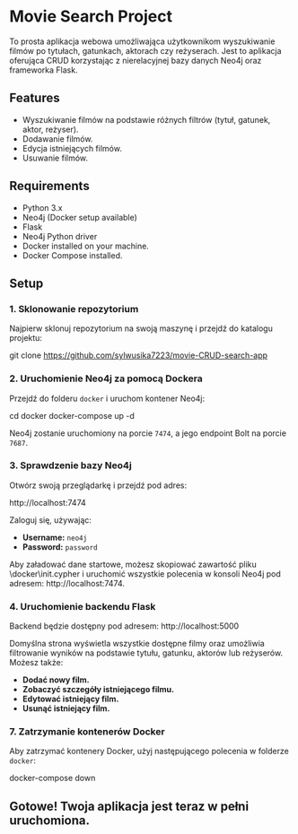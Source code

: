 # Movie Search Project

To prosta aplikacja webowa umożliwająca użytkownikom wyszukiwanie filmów po tytułach, gatunkach, aktorach czy reżyserach. Jest to aplikacja oferująca CRUD korzystając z nierelacyjnej bazy danych Neo4j oraz frameworka Flask.

## Features
- Wyszukiwanie filmów na podstawie różnych filtrów (tytuł, gatunek, aktor, reżyser).
- Dodawanie filmów.
- Edycja istniejących filmów.
- Usuwanie filmów.


## Requirements
- Python 3.x
- Neo4j (Docker setup available)
- Flask
- Neo4j Python driver
- Docker installed on your machine.
- Docker Compose installed.


## Setup

### 1. Sklonowanie repozytorium
Najpierw sklonuj repozytorium na swoją maszynę i przejdź do katalogu projektu:

git clone https://github.com/sylwusika7223/movie-CRUD-search-app


### 2. Uruchomienie Neo4j za pomocą Dockera
Przejdź do folderu `docker` i uruchom kontener Neo4j:

cd docker
docker-compose up -d

Neo4j zostanie uruchomiony na porcie `7474`, a jego endpoint Bolt na porcie `7687`.


### 3. Sprawdzenie bazy Neo4j
Otwórz swoją przeglądarkę i przejdź pod adres:

http://localhost:7474

Zaloguj się, używając:
- **Username:** `neo4j`
- **Password:** `password`

Aby załadować dane startowe, możesz skopiować  zawartość pliku \docker\init.cypher i uruchomić wszystkie polecenia w konsoli Neo4j pod adresem: http://localhost:7474.


### 4. Uruchomienie backendu Flask

Backend będzie dostępny pod adresem: http://localhost:5000


Domyślna strona wyświetla wszystkie dostępne filmy oraz umożliwia filtrowanie wyników na podstawie tytułu, gatunku, aktorów lub reżyserów. Możesz także:
- **Dodać nowy film.**
- **Zobaczyć szczegóły istniejącego filmu.**
- **Edytować istniejący film.**
- **Usunąć istniejący film.**


### 7. Zatrzymanie kontenerów Docker
Aby zatrzymać kontenery Docker, użyj następującego polecenia w folderze `docker`:

docker-compose down


Gotowe! Twoja aplikacja jest teraz w pełni uruchomiona. 
---